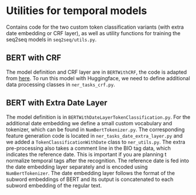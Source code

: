 # Utilities for temporal models
Contains code for the two custom token classification variants (with extra date embedding or CRF layer), as well as
utility functions for training the seq2seq models in `seq2seq/utils.py`.

## BERT with CRF
The model definition and CRF layer are in `BERTWithCRF`, the code is adapted from [here](https://github.com/Louis-udm/NER-BERT-CRF/blob/master/NER_BERT_CRF.py).
To run this model with Huggingface, we need to define additional data processing classes in `ner_tasks_crf.py`.

## BERT with Extra Date Layer
The model definition is in `BERTWithDateLayerTokenClassification.py`.
For the additional date embedding we define a small custom vocabulary and tokenizer, which can be found in `NumBertTokenizer.py`. 
The corresponding feature generation code is located in `ner_tasks_date_extra_layer.py` and we added a `TokenClassificationWithDate` class to `ner_utils.py`.
The extra pre-processing also takes a comment line in the BIO tag data, which indicates the reference date.
This is important if you are planning t normalize temporal tags after the recognition.
The reference date is fed into the date embedding layer separately and is encoded using `NumBertTokenizer`.
The date embedding layer follows the format of the subword embeddings of BERT and its output is concatenated to each subword embedding of the regular text. 

